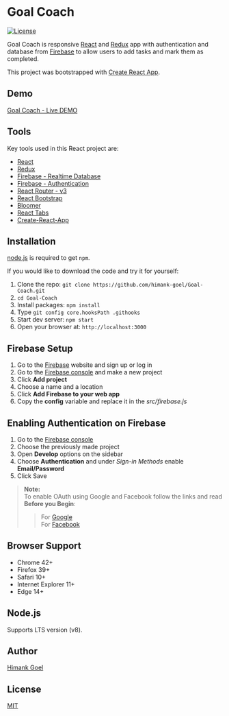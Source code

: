 # Goal Coach

[![License](https://img.shields.io/badge/license-MIT-blue.svg?style=flat-square)](https://github.com/himank-goel/Goal-Coach/blob/master/LICENSE)

Goal Coach is responsive [React](http://facebook.github.io/react/index.html) and [Redux](https://redux.js.org/) app with authentication and database from [Firebase](https://firebase.google.com/) to allow users to add tasks and mark them as completed.

This project was bootstrapped with [Create React App](https://github.com/facebookincubator/create-react-app).

## Demo
[Goal Coach - Live DEMO](https://himank-goel.github.io/Goal-Coach/)

## Tools
Key tools used in this React project are:

* [React](http://facebook.github.io/react/index.html)
* [Redux](https://redux.js.org/)
* [Firebase - Realtime Database](https://firebase.google.com/products/realtime-database/)
* [Firebase - Authentication](https://firebase.google.com/products/auth/)
* [React Router - v3](https://github.com/ReactTraining/react-router)
* [React Bootstrap](https://react-bootstrap.github.io/)
* [Bloomer](https://bloomer.js.org/)
* [React Tabs](https://github.com/reactjs/react-tabs)
* [Create-React-App](https://github.com/facebookincubator/create-react-app)

## Installation
[node.js](http://nodejs.org/download/) is required to get ``npm``.

If you would like to download the code and try it for yourself:

1. Clone the repo: `git clone https://github.com/himank-goel/Goal-Coach.git`
2. `cd Goal-Coach`
2. Install packages: `npm install`
3. Type `git config core.hooksPath .githooks`
4. Start dev server: `npm start`
5. Open your browser at: `http://localhost:3000`

## Firebase Setup

1. Go to the [Firebase](http://firebase.com/) website and sign up or log in
2. Go to the [Firebase console](https://console.firebase.google.com/) and make a new project
3. Click **Add project**
4. Choose a name and a location
5. Click **Add Firebase to your web app** 
6. Copy the **config** variable and replace it in the *src/firebase.js*

## Enabling Authentication on Firebase

1. Go to the [Firebase console](https://console.firebase.google.com/)
2. Choose the previously made project
3. Open **Develop** options on the sidebar
4. Choose **Authentication** and under *Sign-in Methods* enable **Email/Password** 
5. Click Save
 > **Note:**  
   >  To enable OAuth using Google and Facebook follow the links and read **Before you Begin**:
 >  >For [Google](https://firebase.google.com/docs/auth/web/google-signin#before_you_begin)  
 >  >For [Facebook](https://firebase.google.com/docs/auth/web/facebook-login#before_you_begin)
  
## Browser Support

- Chrome 42+
- Firefox 39+
- Safari 10+ 
- Internet Explorer 11+ 
- Edge 14+

## Node.js
Supports LTS version (v8).

## Author
[Himank Goel](https://himank-goel.github.io/Portfolio-Website/)

## License
[MIT](https://github.com/himank-goel/Goal-Coach/blob/master/LICENSE)
